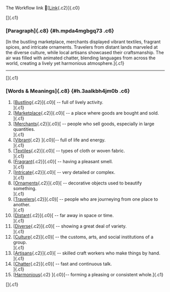 The Workflow link
👏[[Link](https://www.google.com/url?q=http://www.google.com&sa=D&source=editors&ust=1758544722311867&usg=AOvVaw3wBJF1OEoEP85j5Y3Dm724){.c2}]{.c0}

[]{.c1}

### [Paragraph]{.c8} {#h.mpda4mgbgq73 .c6}

[In the bustling marketplace, merchants displayed vibrant textiles,
fragrant spices, and intricate ornaments. Travelers from distant lands
marveled at the diverse culture, while local artisans showcased their
craftsmanship. The air was filled with animated chatter, blending
languages from across the world, creating a lively yet harmonious
atmosphere.]{.c1}

------------------------------------------------------------------------

[]{.c1}

### [Words & Meanings]{.c8} {#h.3aalkbh4jm0b .c6}

1.  [[Bustling](https://www.google.com/url?q=http://www.google.com&sa=D&source=editors&ust=1758544722312491&usg=AOvVaw11oXxk-mxwwiEE810NOreY){.c2}]{.c0}[ --
    full of lively activity.\
    ]{.c1}
2.  [[Marketplace](https://www.google.com/url?q=http://www.google.com&sa=D&source=editors&ust=1758544722312610&usg=AOvVaw3L7qF2i3YlVuB9GP0ll2tx){.c2}]{.c0}[ --
    a place where goods are bought and sold.\
    ]{.c1}
3.  [[Merchants](https://www.google.com/url?q=http://www.google.com&sa=D&source=editors&ust=1758544722312725&usg=AOvVaw2P84XMz2MdbFZo9znZZ2XW){.c2}]{.c0}[ --
    people who sell goods, especially in large quantities.\
    ]{.c1}
4.  [[Vibrant](https://www.google.com/url?q=http://www.google.com&sa=D&source=editors&ust=1758544722312855&usg=AOvVaw0NSahmmzOJrQ2WWhu3o9_C){.c2}
    ]{.c0}[-- full of life and energy.\
    ]{.c1}
5.  [[Textiles](https://www.google.com/url?q=http://www.google.com&sa=D&source=editors&ust=1758544722312949&usg=AOvVaw0uCpI4X3BkBNVXDq1_Mwek){.c2}]{.c0}[ --
    types of cloth or woven fabric.\
    ]{.c1}
6.  [[Fragrant](https://www.google.com/url?q=http://www.google.com&sa=D&source=editors&ust=1758544722313051&usg=AOvVaw2sC2gpdT2VmfwfEHRx2Up1){.c2}]{.c0}[ --
    having a pleasant smell.\
    ]{.c1}
7.  [[Intricate](https://www.google.com/url?q=http://www.google.com&sa=D&source=editors&ust=1758544722313146&usg=AOvVaw1_Z3C4wpBknLkR6XRdgOwL){.c2}]{.c0}[ --
    very detailed or complex.\
    ]{.c1}
8.  [[Ornaments](https://www.google.com/url?q=http://www.google.com&sa=D&source=editors&ust=1758544722313242&usg=AOvVaw2ddDjmIocZbGf7xaLQgUZw){.c2}]{.c0}[ --
    decorative objects used to beautify something.\
    ]{.c1}
9.  [[Travelers](https://www.google.com/url?q=http://www.google.com&sa=D&source=editors&ust=1758544722313357&usg=AOvVaw3rf6xWGmS1Y-P2tlwuY9tf){.c2}]{.c0}[ --
    people who are journeying from one place to another.\
    ]{.c1}
10. [[Distant](https://www.google.com/url?q=http://www.google.com&sa=D&source=editors&ust=1758544722313475&usg=AOvVaw0DvQp1Xm1tS7c8Igxo1F_E){.c2}]{.c0}[ --
    far away in space or time.\
    ]{.c1}
11. [[Diverse](https://www.google.com/url?q=http://www.google.com&sa=D&source=editors&ust=1758544722313567&usg=AOvVaw0bPgG49V5iBcAjSW8fEqlm){.c2}]{.c0}[ --
    showing a great deal of variety.\
    ]{.c1}
12. [[Culture](https://www.google.com/url?q=http://www.google.com&sa=D&source=editors&ust=1758544722313664&usg=AOvVaw3ScLgQCQC-5HyHc42DNfEg){.c2}]{.c0}[ --
    the customs, arts, and social institutions of a group.\
    ]{.c1}
13. [[Artisans](https://www.google.com/url?q=http://www.google.com&sa=D&source=editors&ust=1758544722313791&usg=AOvVaw306x_bKJmvcA6z6hQWJIQC){.c2}]{.c0}[ --
    skilled craft workers who make things by hand.\
    ]{.c1}
14. [[Chatter](https://www.google.com/url?q=http://www.google.com&sa=D&source=editors&ust=1758544722313909&usg=AOvVaw34I7jz5mNy2sestQGc1nQM){.c2}]{.c0}[ --
    fast and continuous talk.\
    ]{.c1}
15. [[Harmonious](https://www.google.com/url?q=http://www.google.com&sa=D&source=editors&ust=1758544722314011&usg=AOvVaw05CEfjWljUSBAKHNSlFMaZ){.c2}
    ]{.c0}[-- forming a pleasing or consistent whole.]{.c1}

[]{.c1}
